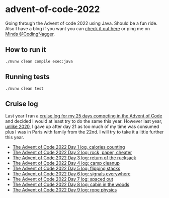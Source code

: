# advent-of-code-2022

Going through the Advent of code 2022 using Java. Should be a fun ride. Also I have a blog if you want you
can [check it out here](https://www.codingnagger.com/) or ping me
on [Minds @CodingNagger](https://minds.com/CodingNagger).

## How to run it

```
./mvnw clean compile exec:java
```

## Running tests

```
./mvnw clean test
```

## Cruise log

Last year I ran
a [cruise log for my 25 days competing in the Advent of Code](https://www.codingnagger.com/tag/advent-of-code-2021/) and
decided I would at least try to do the same this year.
However last year, [unlike 2020](https://www.codingnagger.com/tag/advent-of-code-2021/), I gave up after day 21 as too
much of my time was consumed plus I was in Paris with family from the 22nd. I will try to take it a little
further this year.

- [The Advent of Code 2022 Day 1 log, calories counting](https://www.codingnagger.com/2022/12/01/the-advent-of-code-2022-day-1-log-calories-counting/)
- [The Advent of Code 2022 Day 2 log: rock, paper, cheater](https://www.codingnagger.com/2022/12/02/the-advent-of-code-2022-day-2-log-rock-paper-cheater/)
- [The Advent of Code 2022 Day 3 log: return of the rucksack](https://www.codingnagger.com/2022/12/03/the-advent-of-code-2022-day-3-log-return-of-the-rucksack/)
- [The Advent of Code 2022 Day 4 log: camp cleanup](https://www.codingnagger.com/2022/12/04/the-advent-of-code-2022-day-4-log-camp-cleanup/)
- [The Advent of Code 2022 Day 5 log: flipping stacks](https://www.codingnagger.com/2022/12/05/the-advent-of-code-2022-day-5-log-flipping-stacks/)
- [The Advent of Code 2022 Day 6 log: signals everywhere](https://www.codingnagger.com/2022/12/06/the-advent-of-code-2022-day-6-log-signals-everywhere/)
- [The Advent of Code 2022 Day 7 log: spaced out](https://www.codingnagger.com/2022/12/07/the-advent-of-code-2022-day-7-log-spaced-out/)
- [The Advent of Code 2022 Day 8 log: cabin in the woods](https://www.codingnagger.com/2022/12/08/the-advent-of-code-2022-day-8-log-cabin-in-the-woods/)
- [The Advent of Code 2022 Day 9 log: rope physics](https://www.codingnagger.com/2022/12/09/the-advent-of-code-2022-day-9-log-rope-physics/)
